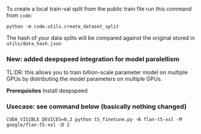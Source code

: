 To create a local train-val split from the public train file run this command from `code`:
```
python -m code.utils.create_dataset_split
```

The hash of your data splits will be compared against the original stored in `utils/data_hash.json`

### New: added deepspeed integration for model paralellism
TL:DR: this allows you to train billion-scale parameter model 
on multiple GPUs by distributing the model parameters
on multiple GPUs.

__Prerequisites__
Install deepspeed

### Usecase: see command below (basically nothing changed)

`CUDA_VISIBLE_DEVICES=0,2 python t5_finetune.py -N flan-t5-xxl -M google/flan-t5-xxl -D 2`


